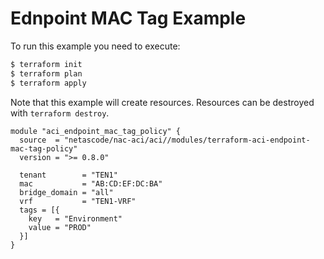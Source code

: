 <!-- BEGIN_TF_DOCS -->
# Ednpoint MAC Tag Example

To run this example you need to execute:

```bash
$ terraform init
$ terraform plan
$ terraform apply
```

Note that this example will create resources. Resources can be destroyed with `terraform destroy`.

```hcl
module "aci_endpoint_mac_tag_policy" {
  source  = "netascode/nac-aci/aci//modules/terraform-aci-endpoint-mac-tag-policy"
  version = ">= 0.8.0"

  tenant        = "TEN1"
  mac           = "AB:CD:EF:DC:BA"
  bridge_domain = "all"
  vrf           = "TEN1-VRF"
  tags = [{
    key   = "Environment"
    value = "PROD"
  }]
}
```
<!-- END_TF_DOCS -->